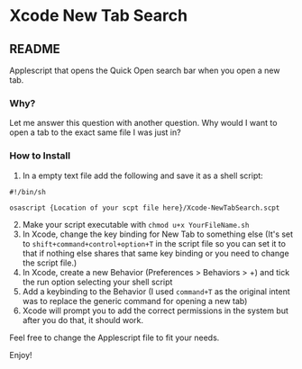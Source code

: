# Xcode New Tab Search
## README
Applescript that opens the Quick Open search bar when you open a new tab.

### Why?
Let me answer this question with another question.
Why would I want to open a tab to the exact same file I was just in?

### How to Install
1. In a empty text file add the following and save it as a shell script:

```
#!/bin/sh

osascript {Location of your scpt file here}/Xcode-NewTabSearch.scpt
```

2. Make your script executable with `chmod u+x YourFileName.sh`
3. In Xcode, change the key binding for New Tab to something else (It's set to `shift+command+control+option+T` in the script file so you can set it to that if nothing else shares that same key binding or you need to change the script file.)
4. In Xcode, create a new Behavior (Preferences > Behaviors > +) and tick the run option selecting your shell script
5. Add a keybinding to the Behavior (I used `command+T` as the original intent was to replace the generic command for opening a new tab)
6. Xcode will prompt you to add the correct permissions in the system but after you do that, it should work.

Feel free to change the Applescript file to fit your needs.


Enjoy!
